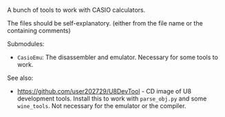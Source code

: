 A bunch of tools to work with CASIO calculators.

The files should be self-explanatory.
(either from the file name or the containing comments)

Submodules:

* `CasioEmu`: The disassembler and emulator. Necessary for some tools to work.

See also:

* https://github.com/user202729/U8DevTool - CD image of U8 development tools.
Install this to work with `parse_obj.py` and some `wine_tools`. Not necessary
for the emulator or the compiler.
